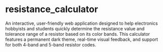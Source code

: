 # resistance_calculator
An interactive, user-friendly web application designed to help electronics hobbyists and students quickly determine the resistance value and tolerance range of a resistor based on its color bands.  This calculator features a permanent dark theme, real-time visual feedback, and support for both 4-band and 5-band resistor codes.
